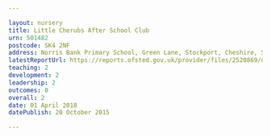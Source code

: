 ```yaml
---

layout: nursery
title: Little Cherubs After School Club
urn: 501482
postcode: SK4 2NF
address: Norris Bank Primary School, Green Lane, Stockport, Cheshire, SK4 2NF
latestReportUrl: https://reports.ofsted.gov.uk/provider/files/2520869/urn/501482.pdf
teaching: 2
development: 2
leadership: 2
outcomes: 0
overall: 2
date: 01 April 2018 
datePublish: 20 October 2015

---
```

